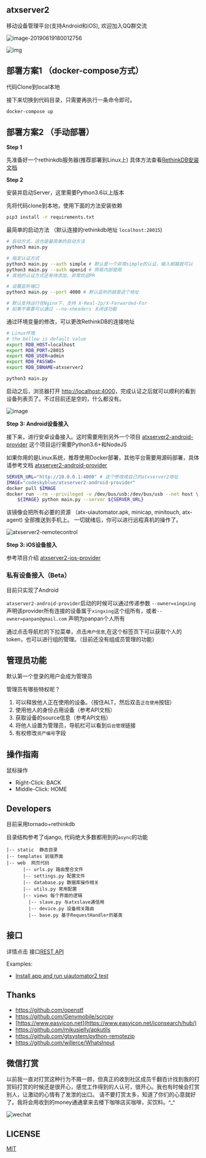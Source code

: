 ## atxserver2
移动设备管理平台(支持Android和iOS), 欢迎加入QQ群交流

![image-20190619180012756](docs/qq.png)

![img](static/favicon-dark.png)

## 部署方案1 （docker-compose方式）
代码Clone到local本地

接下来切换到代码目录，只需要再执行一条命令即可。

```bash
docker-compose up
```

## 部署方案2 （手动部署）
**Step 1**

先准备好一个rethinkdb服务器(推荐部署到Linux上) 具体方法查看[RethinkDB安装文档](https://rethinkdb.com/docs/install/)

**Step 2**

安装并启动Server，这里需要Python3.6以上版本

先将代码clone到本地，使用下面的方法安装依赖

```bash
pip3 install -r requirements.txt
```

最简单的启动方法 （默认连接的rethinkdb地址 `localhost:28015`)

```bash
# 启动方式，这也是最简单的启动方法
python3 main.py

# 指定认证方式
python3 main.py --auth simple # 默认是一个非常simple的认证，输入邮箱就可以
python3 main.py --auth openid # 网易内部使用
# 其他的认证方式还有待添加，非常欢迎PR

# 设置监听端口
python3 main.py --port 4000 # 默认监听的就是这个地址

# 默认支持运行在Nginx下，支持 X-Real-Ip/X-Forwarded-For
# 如果不需要可以通过 --no-xheaders 关闭该功能
```

通过环境变量的修改，可以更改RethinkDB的连接地址

```bash
# Linux环境
# the bellow is default value
export RDB_HOST=localhost
export RDB_PORT=28015
export RDB_USER=admin
export RDB_PASSWD=
export RDB_DBNAME=atxserver2

python3 main.py
```

启动之后，浏览器打开 <http://localhost:4000>，完成认证之后就可以顺利的看到设备列表页了。不过目前还是空的，什么都没有。

![image](https://user-images.githubusercontent.com/3281689/54806497-1a90ce80-4cb5-11e9-84c5-bbb4f427cbd5.png)

**Step 3: Android设备接入**

接下来，进行安卓设备接入。这时需要用到另外一个项目 [atxserver2-android-provider](https://github.com/openatx/atxserver2-android-provider)
这个项目运行需要Python3.6+和NodeJS

如果你用的是Linux系统，推荐使用Docker部署，其他平台需要用源码部署，具体请参考文档 [atxserver2-android-provider](https://github.com/openatx/atxserver2-android-provider)

```bash
SERVER_URL="http://10.0.0.1:4000" # 这个修改成自己的atxserver2地址
IMAGE="codeskyblue/atxserver2-android-provider"
docker pull $IMAGE
docker run --rm --privileged -v /dev/bus/usb:/dev/bus/usb --net host \
    ${IMAGE} python main.py --server ${SERVER_URL}
```

该镜像会把所有必要的资源 （atx-uiautomator.apk, minicap, minitouch, atx-agent) 全部推送到手机上。
一切就绪后，你可以进行远程真机的操作了。

![atxserver2-remotecontrol](https://user-images.githubusercontent.com/3281689/54807405-187c3f00-4cb8-11e9-8a8e-8092c5472dc1.gif)

**Step 3: iOS设备接入**

参考项目介绍 [atxserver2-ios-provider](https://github.com/openatx/atxserver2-ios-provider)

### 私有设备接入（Beta）
目前只实现了Android

`atxserver2-android-provider`启动的时候可以通过传递参数 `--owner=xingxing` 声明该provider所有连接的设备属于`xingxing`这个组所有，或者`--owner=panpan@gmail.com` 声明为panpan个人所有

通过点击导航栏的下拉菜单，点击`用户信息`,在这个标签页下可以获取个人的token，也可以进行组的管理。（目前还没有组成员管理的功能）

## 管理员功能
默认第一个登录的用户会成为管理员

管理员有哪些特权呢？

1. 可以释放他人正在使用的设备。（按住ALT，然后双击`正在使用`按钮）
2. 使用他人的身份占用设备（参考API文档）
3. 获取设备的source信息（参考API文档）
4. 将他人设置为管理员，导航栏可以看到`后台管理`链接
5. 有权修改`资产编号`字段

## 操作指南
鼠标操作

- Right-Click: BACK
- Middle-Click: HOME

## Developers
目前采用tornado+rethinkdb

目录结构参考了django, 代码绝大多数都用到的`async`的功能

```
|-- static  静态目录
|-- templates 前端界面
|-- web  网页代码
      |-- urls.py 路由整合文件
      |-- settings.py 配置文件
      |-- database.py 数据库操作相关
      |-- utils.py 常用配置
      |-- views 每个界面的逻辑
        |-- slave.py 与atxslave通信用
        |-- device.py 设备相关路由
        |-- base.py 基于RequestHandler的基类
```

## 接口
详情点击 接口[REST API](API.md)

Examples:

- [Install app and run uiautomator2 test](examples/android_test.py)

## Thanks
- <https://github.com/openstf>
- <https://github.com/Genymobile/scrcpy>
- [https://www.easyicon.net](https://www.easyicon.net/iconsearch/hub/)
- <https://github.com/mikusjelly/apkutils>
- <https://github.com/gtsystem/python-remotezip>
- <https://github.com/willerce/WhatsInput>

## 微信打赏
以前我一直对打赏这种行为不屑一顾，但真正的收到社区成员千翻百计找到我的打赏码打赏的时候还是很开心，感觉工作得到的人认可，很开心。我也有时候会打赏别人，让激动的心情有了发泄的出口。
请不要打赏太多，知道了你们的心意就好了。我将会用收到的money通通拿来去楼下咖啡店买咖啡，买饮料。^_^

![wechat](docs/wechat_qrcode.jpg)

## LICENSE
[MIT](LICENSE)
